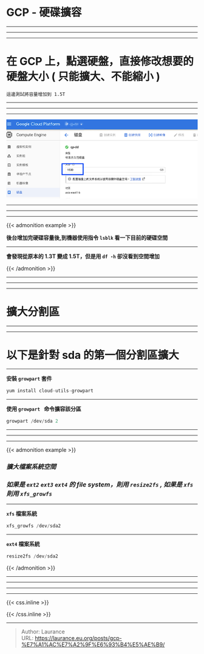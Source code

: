 # GCP - 硬碟擴容


***
***
***

**在 GCP 上，點選硬盤，直接修改想要的硬盤大小 ( 只能擴大、不能縮小 )**
=====

`這邊測試將容量增加到 1.5T`

***
***
***
    
   ![](001.png)

***
***
***

{{< admonition example >}}

**後台增加完硬碟容量後,到機器使用指令 `lsblk` 看一下目前的硬碟空間**

***
    
**會發現從原本的 1.3T 變成 1.5T，但是用 `df -h`  卻沒看到空間增加**

{{< /admonition >}}

***
***
***

**擴大分割區**
=====

***
***

**以下是針對 sda 的第一個分割區擴大**
=====

***

**安裝 `growpart` 套件**

```sql
yum install cloud-utils-growpart
```

***

**使用 `growpart ` 命令擴容該分區**

```sql
growpart /dev/sda 2
```

***
***
***

{{< admonition example >}}
    
### *擴大檔案系統空間*  

### *如果是 `ext2` `ext3` `ext4` 的 file system，則用 `resize2fs`  ,  如果是 `xfs` 則用 `xfs_growfs`*

***


**`xfs` 檔案系統**

```sql
xfs_growfs /dev/sda2
```

***

**`ext4` 檔案系統**

```sql
resize2fs /dev/sda2
```    

{{< /admonition >}}

***
***
***





***

{{< css.inline >}}
<style>
.emojify {
	font-family: Apple Color Emoji, Segoe UI Emoji, NotoColorEmoji, Segoe UI Symbol, Android Emoji, EmojiSymbols;
	font-size: 2rem;
	vertical-align: middle;
}
@media screen and (max-width:650px) {
  .nowrap {
    display: block;
    margin: 25px 0;
  }
}
</style>
{{< /css.inline >}}


---

> Author: Laurance  
> URL: https://laurance.eu.org/posts/gcp-%E7%A1%AC%E7%A2%9F%E6%93%B4%E5%AE%B9/  

